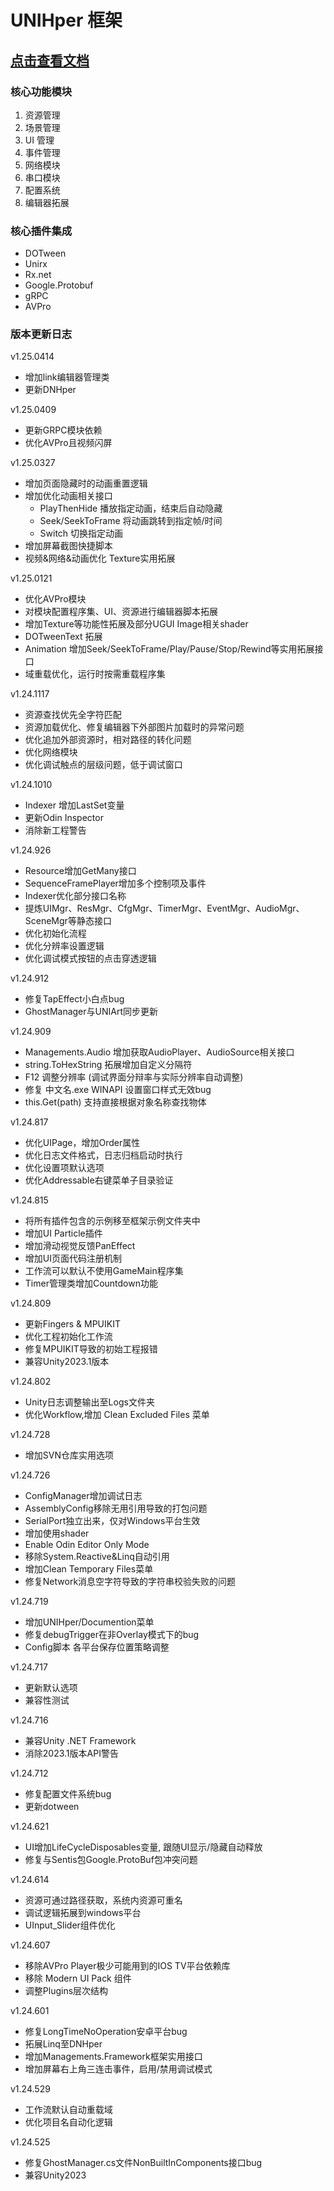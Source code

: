 # UNIHper 框架

## [点击查看文档](https://parful.gitbook.io/unihper-docs)

### 核心功能模块

1. 资源管理
2. 场景管理
3. UI 管理
4. 事件管理
5. 网络模块
6. 串口模块
7. 配置系统
8. 编辑器拓展

### 核心插件集成

-   DOTween
-   Unirx
-   Rx.net
-   Google.Protobuf
-   gRPC
-   AVPro


### 版本更新日志
v1.25.0414
- 增加link编辑器管理类
- 更新DNHper
  
v1.25.0409
- 更新GRPC模块依赖
- 优化AVPro且视频闪屏

v1.25.0327
- 增加页面隐藏时的动画重置逻辑
- 增加优化动画相关接口
  - PlayThenHide        播放指定动画，结束后自动隐藏
  - Seek/SeekToFrame    将动画跳转到指定帧/时间
  - Switch              切换指定动画
- 增加屏幕截图快捷脚本
- 视频&网络&动画优化 Texture实用拓展
  
v1.25.0121
- 优化AVPro模块
- 对模块配置程序集、UI、资源进行编辑器脚本拓展
- 增加Texture等功能性拓展及部分UGUI Image相关shader
- DOTweenText 拓展
- Animation 增加Seek/SeekToFrame/Play/Pause/Stop/Rewind等实用拓展接口
- 域重载优化，运行时按需重载程序集

v1.24.1117
 - 资源查找优先全字符匹配
 - 资源加载优化、修复编辑器下外部图片加载时的异常问题
 - 优化追加外部资源时，相对路径的转化问题
 - 优化网络模块
 - 优化调试触点的层级问题，低于调试窗口
  
v1.24.1010
 - Indexer 增加LastSet变量
 - 更新Odin Inspector
 - 消除新工程警告

v1.24.926
 - Resource增加GetMany接口
 - SequenceFramePlayer增加多个控制项及事件
 - Indexer优化部分接口名称
 - 提炼UIMgr、ResMgr、CfgMgr、TimerMgr、EventMgr、AudioMgr、SceneMgr等静态接口
 - 优化初始化流程
 - 优化分辨率设置逻辑
 - 优化调试模式按钮的点击穿透逻辑
  
v1.24.912
 - 修复TapEffect小白点bug
 - GhostManager与UNIArt同步更新
  
v1.24.909
 - Managements.Audio 增加获取AudioPlayer、AudioSource相关接口
 - string.ToHexString 拓展增加自定义分隔符
 - F12 调整分辨率 (调试界面分辩率与实际分辨率自动调整)
 - 修复 中文名.exe WINAPI 设置窗口样式无效bug
 - this.Get(path)  支持直接根据对象名称查找物体

v1.24.817
 - 优化UIPage，增加Order属性
 - 优化日志文件格式，日志归档启动时执行
 - 优化设置项默认选项
 - 优化Addressable右键菜单子目录验证

v1.24.815
 - 将所有插件包含的示例移至框架示例文件夹中
 - 增加UI Particle插件
 - 增加滑动视觉反馈PanEffect
 - 增加UI页面代码注册机制
 - 工作流可以默认不使用GameMain程序集
 - Timer管理类增加Countdown功能
  
v1.24.809
 - 更新Fingers & MPUIKIT
 - 优化工程初始化工作流
 - 修复MPUIKIT导致的初始工程报错
 - 兼容Unity2023.1版本

v1.24.802
 - Unity日志调整输出至Logs文件夹
 - 优化Workflow,增加 Clean Excluded Files 菜单
  
v1.24.728
- 增加SVN仓库实用选项

v1.24.726
- ConfigManager增加调试日志
- AssemblyConfig移除无用引用导致的打包问题
- SerialPort独立出来，仅对Windows平台生效
- 增加使用shader
- Enable Odin Editor Only Mode
- 移除System.Reactive&Linq自动引用
- 增加Clean Temporary Files菜单
- 修复Network消息空字符导致的字符串校验失败的问题

v1.24.719
- 增加UNIHper/Documention菜单
- 修复debugTrigger在非Overlay模式下的bug
- Config脚本 各平台保存位置策略调整

v1.24.717
- 更新默认选项
- 兼容性测试

v1.24.716
- 兼容Unity .NET Framework
- 消除2023.1版本API警告

v1.24.712
- 修复配置文件系统bug
- 更新dotween

v1.24.621
- UI增加LifeCycleDisposables变量, 跟随UI显示/隐藏自动释放
- 修复与Sentis包Google.ProtoBuf包冲突问题

v1.24.614
- 资源可通过路径获取，系统内资源可重名
- 调试逻辑拓展到windows平台
- UInput_Slider组件优化

v1.24.607
- 移除AVPro Player极少可能用到的IOS TV平台依赖库
- 移除 Modern UI Pack 组件
- 调整Plugins层次结构

v1.24.601
- 修复LongTimeNoOperation安卓平台bug
- 拓展Linq至DNHper
- 增加Managements.Framework框架实用接口
- 增加屏幕右上角三连击事件，启用/禁用调试模式

v1.24.529
- 工作流默认自动重载域
- 优化项目名自动化逻辑

v1.24.525
- 修复GhostManager.cs文件NonBuiltInComponents接口bug
- 兼容Unity2023
  

